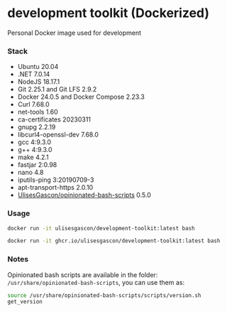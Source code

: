 # development toolkit (Dockerized)

Personal Docker image used for development

### Stack

- Ubuntu 20.04
- .NET 7.0.14
- NodeJS 18.17.1
- Git 2.25.1 and Git LFS 2.9.2
- Docker 24.0.5 and Docker Compose 2.23.3
- Curl 7.68.0
- net-tools 1.60
- ca-certificates 20230311
- gnupg 2.2.19
- libcurl4-openssl-dev 7.68.0
- gcc 4:9.3.0
- g++ 4:9.3.0
- make 4.2.1
- fastjar 2:0.98
- nano 4.8
- iputils-ping 3:20190709-3
- apt-transport-https 2.0.10
- [UlisesGascon/opinionated-bash-scripts](https://github.com/UlisesGascon/opinionated-bash-scripts) 0.5.0

### Usage

```bash
docker run -it ulisesgascon/development-toolkit:latest bash
```

```bash
docker run -it ghcr.io/ulisesgascon/development-toolkit:latest bash
```

### Notes

Opinionated bash scripts are available in the folder: `/usr/share/opinionated-bash-scripts`, you can use them as:

```bash
source /usr/share/opinionated-bash-scripts/scripts/version.sh
get_version
```


